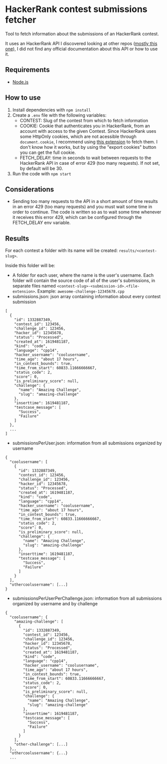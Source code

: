 # HackerRank contest submissions fetcher

Tool to fetch information about the submissions of an HackerRank contest.

It uses an HackerRank API I discovered looking at other repos ([mostly this one](https://github.com/bmestanov/hackerrank-scraper)), I did not find any official documentation about this API or how to use it.

## Requirements
- [Node.js](https://nodejs.dev/)

## How to use
1. Install dependencies with `npm install`
2. Create a `.env` file with the following variables:
    - CONTEST: Slug of the contest from which to fetch information
    - COOKIE: Cookie that authenticates you in HackerRank, from an account with access to the given Contest. Since HackerRank uses some HttpOnly cookies, which are not acessible through `document.cookie`, I recommend using [this extension](https://chrome.google.com/webstore/detail/editthiscookie/fngmhnnpilhplaeedifhccceomclgfbg?hl=pt-PT) to fetch them. I don't know how it works, but by using the "export cookies" button you can get the full cookie.
    - FETCH_DELAY: time in seconds to wait between requests to the HackerRank API in case of error 429 (too many requests). If not set, by default will be 30.
3. Run the code with `npm start` 

## Considerations
- Sending too many requests to the API in a short amount of time results in an error 429 (too many requests) and you must wait some time in order to continue. The code is written so as to wait some time whenever it receives this error 429, which can be configured through the FETCH_DELAY env variable.

## Results
For each contest a folder with its name will be created: `results/<contest-slug>`.

Inside this folder will be:

- A folder for each user, where the name is the user's username. Each folder will contain the source code of all of the user's submissions, in separate files named `<contest-slug>-<submission-id>.<file-extension>`. Example: `awesome-challenge-12345678.cpp`
- submissions.json: json array containing information about every contest submission

```json=
[
  {
    "id": 1332887349,
    "contest_id": 123456,
    "challenge_id": 123456,
    "hacker_id": 12345678,
    "status": "Processed",
    "created_at": 1619481187,
    "kind": "code",
    "language": "cpp14",
    "hacker_username": "coolusername",
    "time_ago": "about 17 hours",
    "in_contest_bounds": true,
    "time_from_start": 60833.11666666667,
    "status_code": 2,
    "score": 0,
    "is_preliminary_score": null,
    "challenge": {
      "name": "Amazing Challenge",
      "slug": "amazing-challenge"
    },
    "inserttime": 1619481187,
    "testcase_message": [
      "Success",
      "Failure"
    ]
  },
  ...
]
```

- submissionsPerUser.json: information from all submissions organized by username
```json=
{
  "coolusername": [
    {
      "id": 1332887349,
      "contest_id": 123456,
      "challenge_id": 123456,
      "hacker_id": 12345678,
      "status": "Processed",
      "created_at": 1619481187,
      "kind": "code",
      "language": "cpp14",
      "hacker_username": "coolusername",
      "time_ago": "about 17 hours",
      "in_contest_bounds": true,
      "time_from_start": 60833.11666666667,
      "status_code": 2,
      "score": 0,
      "is_preliminary_score": null,
      "challenge": {
        "name": "Amazing Challenge",
        "slug": "amazing-challenge"
      },
      "inserttime": 1619481187,
      "testcase_message": [
        "Success",
        "Failure"
      ]
    }
  ],
  "othercoolusername": [...]
}
```

- submissionsPerUserPerChallenge.json: information from all submissions organized by username and by challenge
```json=
{
  "coolusername": {
    "amazing-challenge": [
      {
        "id": 1332887349,
        "contest_id": 123456,
        "challenge_id": 123456,
        "hacker_id": 12345678,
        "status": "Processed",
        "created_at": 1619481187,
        "kind": "code",
        "language": "cpp14",
        "hacker_username": "coolusername",
        "time_ago": "about 17 hours",
        "in_contest_bounds": true,
        "time_from_start": 60833.11666666667,
        "status_code": 2,
        "score": 0,
        "is_preliminary_score": null,
        "challenge": {
          "name": "Amazing Challenge",
          "slug": "amazing-challenge"
        },
        "inserttime": 1619481187,
        "testcase_message": [
          "Success",
          "Failure"
        ]
      }
    ],
    "other-challenge": [...]
  },,
  "othercoolusername": {...}
  ...
```
